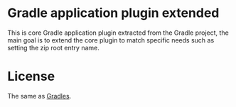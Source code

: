 # Gradle application plugin extended

This is core Gradle application plugin extracted from the Gradle project, the main goal is to extend the core plugin to match specific needs such as setting the zip root entry name.

# License

The same as [Gradles](http://www.gradle.org/license).
